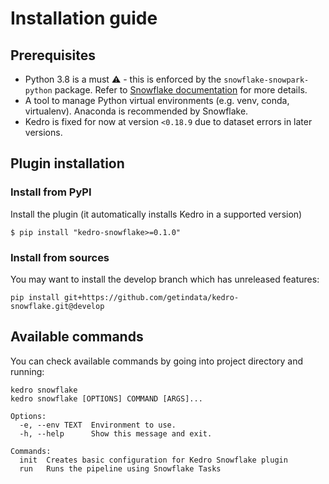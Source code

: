 # Installation guide

## Prerequisites

* Python 3.8 is a must ⚠️ - this is enforced by the `snowflake-snowpark-python` package. Refer to [Snowflake documentation](https://docs.snowflake.com/en/developer-guide/snowpark/python/setup) for more details. 
* A tool to manage Python virtual environments (e.g. venv, conda, virtualenv). Anaconda is recommended by Snowflake.
* Kedro is fixed for now at version `<0.18.9` due to dataset errors in later versions.

## Plugin installation

### Install from PyPI

Install the plugin (it automatically installs Kedro in a supported version)

```console
$ pip install "kedro-snowflake>=0.1.0"
```

### Install from sources

You may want to install the develop branch which has unreleased features:

```console
pip install git+https://github.com/getindata/kedro-snowflake.git@develop
```

## Available commands

You can check available commands by going into project directory and running:

```console
kedro snowflake
kedro snowflake [OPTIONS] COMMAND [ARGS]...

Options:
  -e, --env TEXT  Environment to use.
  -h, --help      Show this message and exit.

Commands:
  init  Creates basic configuration for Kedro Snowflake plugin
  run   Runs the pipeline using Snowflake Tasks
```
